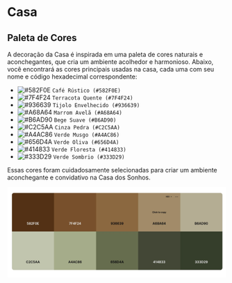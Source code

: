 # Casa 

## Paleta de Cores

A decoração da Casa é inspirada em uma paleta de cores naturais e aconchegantes, que cria um ambiente acolhedor e harmonioso. Abaixo, você encontrará as cores principais usadas na casa, cada uma com seu nome e código hexadecimal correspondente:

- ![#582F0E](https://placehold.co/15x15/582F0E/582F0E.png) `Café Rústico (#582F0E)`
- ![#7F4F24](https://placehold.co/15x15/7F4F24/7F4F24.png) `Terracota Quente (#7F4F24)`
- ![#936639](https://placehold.co/15x15/936639/936639.png) `Tijolo Envelhecido (#936639)`
- ![#A68A64](https://placehold.co/15x15/A68A64/A68A64.png) `Marrom Avelã (#A68A64)`
- ![#B6AD90](https://placehold.co/15x15/B6AD90/B6AD90.png) `Bege Suave (#B6AD90)`
- ![#C2C5AA](https://placehold.co/15x15/C2C5AA/C2C5AA.png) `Cinza Pedra (#C2C5AA)`
- ![#A4AC86](https://placehold.co/15x15/A4AC86/A4AC86.png) `Verde Musgo (#A4AC86)`
- ![#656D4A](https://placehold.co/15x15/656D4A/656D4A.png) `Verde Oliva (#656D4A)`
- ![#414833](https://placehold.co/15x15/414833/414833.png) `Verde Floresta (#414833)`
- ![#333D29](https://placehold.co/15x15/333D29/333D29.png) `Verde Sombrio (#333D29)`

Essas cores foram cuidadosamente selecionadas para criar um ambiente aconchegante e convidativo na Casa dos Sonhos.

![Paleta](https://github.com/josesfjunior/casa/blob/main/Paleta.jpeg?raw=true)
